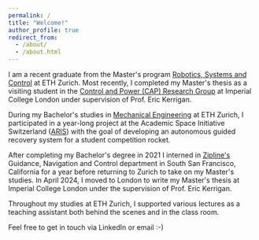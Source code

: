 ```yaml
---
permalink: /
title: "Welcome!"
author_profile: true
redirect_from: 
  - /about/
  - /about.html
---
```


I am a recent graduate from the Master's program <a href="https://ethz.ch/en/studies/master/degree-programmes/engineering-sciences/robotics-systems-and-control.html" target="_blank" rel="noopener noreferrer">Robotics, Systems and Control</a> at ETH Zurich. Most recently, I completed my Master's thesis as a visiting student in the <a href="https://www.imperial.ac.uk/electrical-engineering/research/control-and-power/" target="_blank" rel="noopener noreferrer">Control and Power (CAP) Research Group</a> at Imperial College London under supervision of Prof. Eric Kerrigan.

During my Bachelor's studies in <a href="https://ethz.ch/en/studies/bachelor/bachelors-degree-programmes/engineering-sciences/mechanical-engineering.html" target="_blank" rel="noopener noreferrer">Mechanical Engineering</a> at ETH Zurich, I participated in a year-long project at the Academic Space Initiative Switzerland (<a href="https://aris-space.ch" target="_blank" rel="noopener noreferrer">ARIS</a>) with the goal of developing an autonomous guided recovery system for a student competition rocket.

After completing my Bachelor's degree in 2021 I interned in <a href="https://flyzipline.com" target="_blank" rel="noopener noreferrer">Zipline's</a> Guidance, Navigation and Control department in South San Francisco, California for a year before returning to Zurich to take on my Master's studies. In April 2024, I moved to London to write my Master's thesis at Imperial College London under the supervision of Prof. Eric Kerrigan.

Throughout my studies at ETH Zurich, I supported various lectures as a teaching assistant both behind the scenes and in the class room.

Feel free to get in touch via LinkedIn or email <nobr>:-)</nobr>
